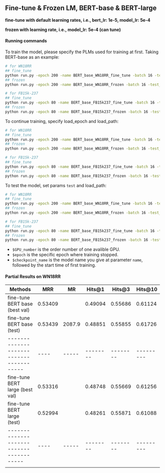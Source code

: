 ## Fine-tune & Frozen LM, BERT-base & BERT-large

**fine-tune with default learning rates, i.e., bert_lr: 1e-5, model_lr: 5e-4**

**frozen with learning rate, i.e., model_lr: 5e-4 (can tune)**

#### Running commands

To train the model, please specify the PLMs used for training at first. Taking BERT-base as an example:

```bash
# for WN18RR
## fine_tune
python run.py -epoch 200 -name BERT_base_WN18RR_fine_tune -batch 16 -test_batch 16 -num_workers 4 -data WN18RR -gpu $GPU_number -pretrained_model bert_base -fine_tune
## frozen
python run.py -epoch 200 -name BERT_base_WN18RR_frozen -batch 16 -test_batch 16 -num_workers 4 -data WN18RR -gpu $GPU_number -pretrained_model bert_base

# for FB15k-237
## fine_tune
python run.py -epoch 80 -name BERT_base_FB15k237_fine_tune -batch 16 -test_batch 16 -num_workers 4 -gpu $GPU_number -pretrained_model bert_base -fine_tune
## frozen
python run.py -epoch 80 -name BERT_base_FB15k237_frozen -batch 16 -test_batch 16 -num_workers 4 -gpu $GPU_number -pretrained_model bert_base
```

To continue training, specify load_epoch and load_path:

```bash
# for WN18RR
## fine_tune
python run.py -epoch 200 -name BERT_base_WN18RR_fine_tune -batch 16 -test_batch 16 -num_workers 4 -data WN18RR -gpu $GPU_number -pretrained_model bert_base -fine_tune -load_epoch $epoch -load_path $checkpoint_name
## frozen
python run.py -epoch 200 -name BERT_base_WN18RR_frozen -batch 16 -test_batch 16 -num_workers 4 -data WN18RR -gpu $GPU_number -pretrained_model bert_base -load_epoch $epoch -load_path $checkpoint_name

# for FB15k-237
## fine_tune
python run.py -epoch 80 -name BERT_base_FB15k237_fine_tune -batch 16 -test_batch 16 -num_workers 4 -gpu $GPU_number -pretrained_model bert_base -fine_tune -load_epoch $epoch -load_path $checkpoint_name
## frozen
python run.py -epoch 80 -name BERT_base_FB15k237_frozen -batch 16 -test_batch 16 -num_workers 4 -gpu $GPU_number -pretrained_model bert_base -load_epoch $epoch -load_path $checkpoint_name
```

To test the model, set params `test` and load_path:

```bash
# for WN18RR
## fine_tune
python run.py -epoch 200 -name BERT_base_WN18RR_fine_tune -batch 16 -test_batch 16 -num_workers 4 -data WN18RR -gpu $GPU_number -pretrained_model bert_base -fine_tune -test -load_path $checkpoint_name
## frozen
python run.py -epoch 200 -name BERT_base_WN18RR_frozen -batch 16 -test_batch 16 -num_workers 4 -data WN18RR -gpu $GPU_number -pretrained_model bert_base -test -load_path $checkpoint_name

# for FB15k-237
## fine_tune
python run.py -epoch 80 -name BERT_base_FB15k237_fine_tune -batch 16 -test_batch 16 -num_workers 4 -gpu $GPU_number -pretrained_model bert_base -fine_tune -test -load_path $checkpoint_name
## frozen
python run.py -epoch 80 -name BERT_base_FB15k237_frozen -batch 16 -test_batch 16 -num_workers 4 -gpu $GPU_number -pretrained_model bert_base -test -load_path $checkpoint_name
```

- `$GPU_number` is the order number of one avalible GPU.
- `$epoch` is the specific epoch where training stopped.
- `$checkpoint_name` is the model name you give at parameter `name`, followed by the start time of first training.

#### Partial Results on WN18RR

| Methods | MRR | MR | Hits@1 | Hits@3 | Hits@10 |
|--------------------------------------|----|-----|--------|--------|---------|
| fine-tune BERT base (best val)       | 0.53409 |  | 0.49094 | 0.55686 | 0.61124 |
| fine-tune BERT base (test)           | 0.53439 |2087.9| 0.48851 | 0.55855 | 0.61726 |
|----------------------------------------|----|-----|--------|--------|---------|
| fine-tune BERT large (best val)      | 0.53316 |  | 0.48748| 0.55669 | 0.61256 |
| fine-tune BERT large (test)           | 0.52994 |  | 0.48261 | 0.55871 | 0.61088 |
|----------------------------------------|----|-----|--------|--------|---------|
|                  | |  |  |  |  |
